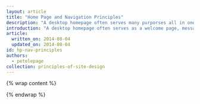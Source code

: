 ```yaml
---
layout: article
title: "Home Page and Navigation Principles"
description: "A desktop homepage often serves many purporses all in one, but the mobile homepage should focus on connecting users to the content they’re looking for."
introduction: "A desktop homepage often serves as a welcome page, messaging center and promotional space all in one, but the mobile homepage should focus on connecting users to the content they’re looking for. In this section, we explore the principles for building a mobile homepage that gets users what they need, fast."
article:
  written_on: 2014-08-04
  updated_on: 2014-08-04
id: hp-nav-principles
authors:
  - petelepage
collection: principles-of-site-design
---
```


{% wrap content %}



{% endwrap %}

